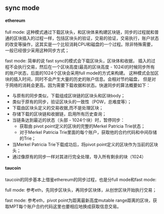 ## sync mode

#### ethereum

full mode: 这种模式通过下载区块头，和区块体来构建区块链，同步的过程就和普通的区块插入的过程一样，包括区块头的验证，交易的验证，交易执行，账户状态的改变等操作，这其实是一个比较消耗CPU和磁盘的一个过程。除非特殊需要，一般已经很少采用这种同步方式；

fast mode: 简单的说 fast sync的模式会下载区块头，区块体和收据， 插入的过程不会执行交易，然后在一个区块高度(最高的区块高度 - 1024)的时候同步所有的账户状态，后面的1024个区块会采用full mode的方式来构建。 这种模式会加区块的插入时间，同时不会产生大量的历史的账户信息。会相对节约磁盘， 但是对于网络的消耗会更高。因为需要下载收据和状态。快速同步的算法概要如下：

- 与原有的同步类似，下载组成区块链的区块头和区块body；
- 类似于原有的同步，验证区块头的一致性（POW，总难度等）；
- 下载由区块头定义的交易收据,而不是处理区块；
- 存储下载的区块链和收据链，启用所有历史查询；
- 当链条达到最近的状态（头部 - 1024个块）时，暂停同步： 
  - 获取由 pivot point定义的区块的完整的Merkel Patricia Trie状态；
  - 对于Merkel Patricia Trie里面的每个账户，获取他的合约代码和中间存储的Trie；
- 当Merkel Patricia Trie下载成功后，将pivot point定义的区块作为当前的区块头；
- 通过像原有的同步一样对其进行完全处理，导入所有剩余的块（1024）

#### taucoin

taucoin的同步基本上借鉴ethereum的同步过程，也是分full mode和fast mode:

full mode: 参考eth，先同步区块头，再同步区块体，从创世区块开始执行交易；

fast mode: 参考eth，pivot point为距离最新高度mutable range距离的区块，获取MPT每个账户合约代码这里也要相应地换成获取信息交易。